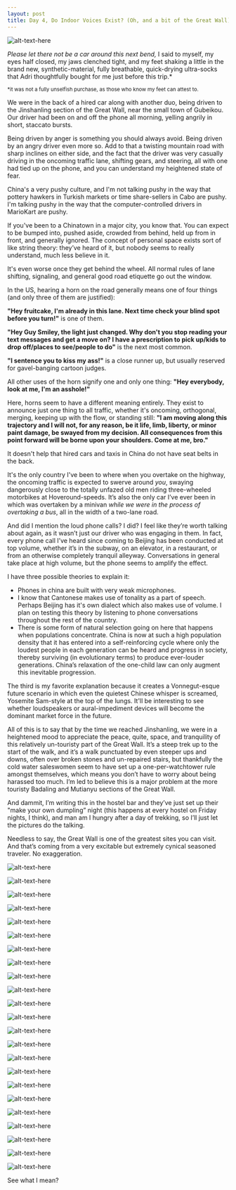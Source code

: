 ```yaml
---
layout: post
title: Day 4, Do Indoor Voices Exist? (Oh, and a bit of the Great Wall)
---
```


![alt-text-here](http://kenjilopezalt.github.io/images/20140620-beijing-great-wall-jinshanling-/20140620-beijing-great-wall-jinshanling-11.jpg "Great Wall")

<em>Please let there not be a car around this next bend,</em> I said to myself, my eyes half closed, my jaws clenched tight, and my feet shaking a little in the brand new, synthetic-material, fully breathable, quick-drying ultra-socks that Adri thoughtfully bought for me just before this trip.*

<small>*it was not a fully unselfish purchase, as those who know my feet can attest to.</small>

We were in the back of a hired car along with another duo, being driven to the Jinshanling section of the Great Wall, near the small town of Gubeikou. Our driver had been on and off the phone all morning, yelling angrily in short, staccato bursts.

Being driven by anger is something you should always avoid. Being driven by an angry driver even more so. Add to that a twisting mountain road with sharp inclines on either side, and the fact that the driver was very casually driving in the oncoming traffic lane, shifting gears, and steering, all with one had tied up on the phone, and you can understand my heightened state of fear.

China's a very pushy culture, and I'm not talking pushy in the way that pottery hawkers in Turkish markets or time share-sellers in Cabo are pushy. I'm talking pushy in the way that the computer-controlled drivers in MarioKart are pushy.

If you've been to a Chinatown in a major city, you know that. You can expect to be bumped into, pushed aside, crowded from behind, held up from in front, and generally ignored. The concept of personal space exists sort of like string theory: they’ve heard of it, but nobody seems to really understand, much less believe in it.

It's even worse once they get behind the wheel. All normal rules of lane shifting, signaling, and general good road etiquette go out the window.

In the US, hearing a horn on the road generally means one of four things (and only three of them are justified):

<strong>"Hey fruitcake, I'm already in this lane. Next time check your blind spot before you turn!"</strong> is one of them.

<strong>"Hey Guy Smiley, the light just changed. Why don't you stop reading your text messages and get a move on? I have a prescription to pick up/kids to drop off/places to see/people to do"</strong> is the next most common.

<strong>"I sentence you to kiss my ass!"</strong> is a close runner up, but usually reserved for gavel-banging cartoon judges.

All other uses of the horn signify one and only one thing: <strong>"Hey everybody, look at me, I'm an asshole!"</strong>

Here, horns seem to have a different meaning entirely. They exist to announce just one thing to all traffic, whether it's oncoming, orthogonal, merging, keeping up with the flow, or standing still: <strong>"I am moving along this trajectory and I will not, for any reason, be it life, limb, liberty, or minor paint damage, be swayed from my decision. All consequences from this point forward will be borne upon your shoulders. Come at me, bro."</strong>

It doesn't help that hired cars and taxis in China do not have seat belts in the back.

It's the only country I've been to where when you overtake on the highway, the oncoming traffic is expected to swerve around <em>you</em>, swaying dangerously close to the totally unfazed old men riding three-wheeled motorbikes at Hoveround-speeds. It’s also the only car I’ve ever been in which was overtaken by a minivan <em>while we were in the process of overtaking a bus</em>, all in the width of a two-lane road.

And did I mention the loud phone calls? I did? I feel like they’re worth talking about again, as it wasn’t just our driver who was engaging in them. In fact, every phone call I’ve heard since coming to Beijing has been conducted at top volume, whether it’s in the subway, on an elevator, in a restaurant, or from an otherwise completely tranquil alleyway. Conversations in general take place at high volume, but the phone seems to amplify the effect.

I have three possible theories to explain it:

* Phones in china are built with very weak microphones.
* I know that Cantonese makes use of tonality as a part of speech. Perhaps Beijing has it's own dialect which also makes use of volume. I plan on testing this theory by listening to phone conversations throughout the rest of the country.
* There is some form of natural selection going on here that happens when populations concentrate. China is now at such a high population density that it has entered into a self-reinforcing cycle where only the loudest people in each generation can be heard and progress in society, thereby surviving (in evolutionary terms) to produce ever-louder generations. China’s relaxation of the one-child law can only augment this inevitable progression.

The third is my favorite explanation because it creates a Vonnegut-esque future scenario in which even the quietest Chinese whisper is screamed, Yosemite Sam-style at the top of the lungs. It'll be interesting to see whether loudspeakers or aural-impediment devices will become the dominant market force in the future.

All of this is to say that by the time we reached Jinshanling, we were in a heightened mood to appreciate the peace, quite, space, and tranquility of this relatively un-touristy part of the Great Wall. It’s a steep trek up to the start of the walk, and it’s a walk punctuated by even steeper ups and downs, often over broken stones and un-repaired stairs, but thankfully the cold water saleswomen seem to have set up a one-per-watchtower rule amongst themselves, which means you don’t have to worry about being harassed too much. I’m led to believe this is a major problem at the more touristy Badaling and Mutianyu sections of the Great Wall.

And dammit, I’m writing this in the hostel bar and they’ve just set up their "make your own dumpling” night (this happens at every hostel on Friday nights, I think), and man am I hungry after a day of trekking, so I’ll just let the pictures do the talking.

Needless to say, the Great Wall is one of the greatest sites you can visit. And that’s coming from a very excitable but extremely cynical seasoned traveler. No exaggeration.

![alt-text-here](http://kenjilopezalt.github.io/images/20140620-beijing-great-wall-jinshanling-/20140620-beijing-great-wall-jinshanling-01.jpg "Great Wall")

![alt-text-here](http://kenjilopezalt.github.io/images/20140620-beijing-great-wall-jinshanling-/20140620-beijing-great-wall-jinshanling-02.jpg "Great Wall")

![alt-text-here](http://kenjilopezalt.github.io/images/20140620-beijing-great-wall-jinshanling-/20140620-beijing-great-wall-jinshanling-03.jpg "Great Wall")

![alt-text-here](http://kenjilopezalt.github.io/images/20140620-beijing-great-wall-jinshanling-/20140620-beijing-great-wall-jinshanling-04.jpg "Great Wall")

![alt-text-here](http://kenjilopezalt.github.io/images/20140620-beijing-great-wall-jinshanling-/20140620-beijing-great-wall-jinshanling-05.jpg "Great Wall")

![alt-text-here](http://kenjilopezalt.github.io/images/20140620-beijing-great-wall-jinshanling-/20140620-beijing-great-wall-jinshanling-06.jpg "Great Wall")

![alt-text-here](http://kenjilopezalt.github.io/images/20140620-beijing-great-wall-jinshanling-/20140620-beijing-great-wall-jinshanling-07.jpg "Great Wall")

![alt-text-here](http://kenjilopezalt.github.io/images/20140620-beijing-great-wall-jinshanling-/20140620-beijing-great-wall-jinshanling-08.jpg "Great Wall")

![alt-text-here](http://kenjilopezalt.github.io/images/20140620-beijing-great-wall-jinshanling-/20140620-beijing-great-wall-jinshanling-09.jpg "Great Wall")

![alt-text-here](http://kenjilopezalt.github.io/images/20140620-beijing-great-wall-jinshanling-/20140620-beijing-great-wall-jinshanling-10.jpg "Great Wall")

![alt-text-here](http://kenjilopezalt.github.io/images/20140620-beijing-great-wall-jinshanling-/20140620-beijing-great-wall-jinshanling-12.jpg "Great Wall")

![alt-text-here](http://kenjilopezalt.github.io/images/20140620-beijing-great-wall-jinshanling-/20140620-beijing-great-wall-jinshanling-13.jpg "Great Wall")

![alt-text-here](http://kenjilopezalt.github.io/images/20140620-beijing-great-wall-jinshanling-/20140620-beijing-great-wall-jinshanling-14.jpg "Great Wall")

![alt-text-here](http://kenjilopezalt.github.io/images/20140620-beijing-great-wall-jinshanling-/20140620-beijing-great-wall-jinshanling-15.jpg "Great Wall")

![alt-text-here](http://kenjilopezalt.github.io/images/20140620-beijing-great-wall-jinshanling-/20140620-beijing-great-wall-jinshanling-16.jpg "Great Wall")

![alt-text-here](http://kenjilopezalt.github.io/images/20140620-beijing-great-wall-jinshanling-/20140620-beijing-great-wall-jinshanling-17.jpg "Great Wall")

![alt-text-here](http://kenjilopezalt.github.io/images/20140620-beijing-great-wall-jinshanling-/20140620-beijing-great-wall-jinshanling-18.jpg "Great Wall")

![alt-text-here](http://kenjilopezalt.github.io/images/20140620-beijing-great-wall-jinshanling-/20140620-beijing-great-wall-jinshanling-19.jpg "Great Wall")

![alt-text-here](http://kenjilopezalt.github.io/images/20140620-beijing-great-wall-jinshanling-/20140620-beijing-great-wall-jinshanling-20.jpg "Great Wall")

![alt-text-here](http://kenjilopezalt.github.io/images/20140620-beijing-great-wall-jinshanling-/20140620-beijing-great-wall-jinshanling-21.jpg "Great Wall")

![alt-text-here](http://kenjilopezalt.github.io/images/20140620-beijing-great-wall-jinshanling-/20140620-beijing-great-wall-jinshanling-22.jpg "Great Wall")

![alt-text-here](http://kenjilopezalt.github.io/images/20140620-beijing-great-wall-jinshanling-/20140620-beijing-great-wall-jinshanling-23.jpg "Great Wall")

![alt-text-here](http://kenjilopezalt.github.io/images/20140620-beijing-great-wall-jinshanling-/20140620-beijing-great-wall-jinshanling-24.jpg "Great Wall")

See what I mean?
